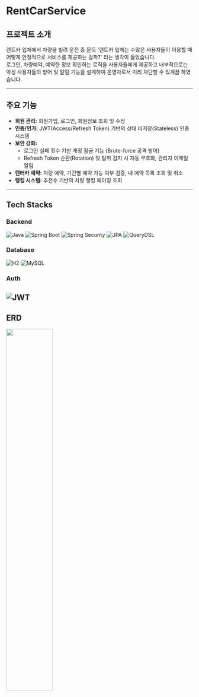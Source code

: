 # RentCarService 


## 프로젝트 소개

렌트카 업체에서 차량을 빌려 운전 중 문득 '렌트카 업체는 수많은 사용자들이 이용할 때 어떻게 안정적으로 서비스를 제공하는 걸까?' 라는 생각이 들었습니다.</br>
로그인, 차량예약, 예약한 정보 확인하는 로직을 사용자들에게 제공하고 내부적으로는 악성 사용자들의 방어 및 알림 기능을 설계하여 운영자로서 미리 차단할 수 있게끔 하였습니다.

---


## 주요 기능

-   **회원 관리:** 회원가입, 로그인, 회원정보 조회 및 수정
-   **인증/인가:** JWT(Access/Refresh Token) 기반의 상태 비저장(Stateless) 인증 시스템
-   **보안 강화:**
    -   로그인 실패 횟수 기반 계정 잠금 기능 (Brute-force 공격 방어)
    -   Refresh Token 순환(Rotation) 및 탈취 감지 시 자동 무효화, 관리자 이메일 알림
-   **렌터카 예약:** 차량 예약, 기간별 예약 가능 여부 검증, 내 예약 목록 조회 및 취소
-   **랭킹 시스템:** 추천수 기반의 차량 랭킹 페이징 조회

---

## Tech Stacks

### Backend
![Java](https://img.shields.io/badge/Java21-007396?style=for-the-badge&logo=java&logoColor=white) 
![Spring Boot](https://img.shields.io/badge/Spring_Boot-6DB33F?style=for-the-badge&logo=spring-boot&logoColor=white) 
![Spring Security](https://img.shields.io/badge/Spring_Security-6DB33F?style=for-the-badge&logo=spring-security&logoColor=white) 
![JPA](https://img.shields.io/badge/JPA-4A90E2?style=for-the-badge)
![QueryDSL](https://img.shields.io/badge/QueryDSL-59666C?style=for-the-badge)

### Database
![H2](https://img.shields.io/badge/H2-59666C?style=for-the-badge&logo=h2&logoColor=white) 
![MySQL](https://img.shields.io/badge/MySQL-4479A1?style=for-the-badge&logo=mysql&logoColor=white)

### Auth
![JWT](https://img.shields.io/badge/JWT-000000?style=for-the-badge&logo=jsonwebtokens&logoColor=white)
---

## ERD
<img src="https://github.com/user-attachments/assets/2d2936cf-edfd-4efb-98bc-4317df9fbd91" width="50%" >



